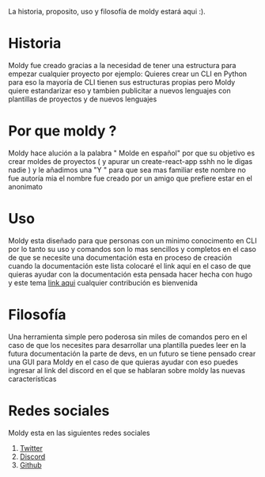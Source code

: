 La historia, proposito, uso y filosofía de moldy estará aqui :).

# Historia

Moldy fue creado gracias a la necesidad de tener una estructura para empezar cualquier proyecto por ejemplo: Quieres crear un CLI en Python para eso la mayoría de CLI tienen sus estructuras propias pero Moldy quiere estandarizar eso y tambien publicitar a nuevos lenguajes con plantillas de proyectos y de nuevos lenguajes

# Por que moldy ? 

Moldy hace alución a la palabra " Molde en español" por que su objetivo es crear moldes de proyectos ( y apurar un create-react-app sshh no le digas nadie ) y le añadimos una "Y " para que sea mas familiar este nombre no fue autoría mia el nombre fue creado por un amigo que prefiere estar en el anonimato

# Uso

Moldy esta diseñado para que personas con un minimo conocimento en CLI por lo tanto su uso y comandos son lo mas sencillos y completos en el caso de que se necesite una documentación esta en proceso de creación cuando la documentación este lista colocaré el link aquí en el caso de que quieras ayudar con la documentación esta pensada hacer hecha con hugo y este tema [link aqui](https://getdoks.org/) cualquier contribución es bienvenida

# Filosofía 

Una herramienta simple pero poderosa sin miles de comandos pero en el caso de que los necesites para desarrollar una plantilla puedes leer en la futura documentación la parte de devs, en un futuro se tiene pensado crear una GUI para Moldy en el caso de que quieras ayudar con eso puedes ingresar al link del discord en el que se hablaran sobre moldy las nuevas características

# Redes sociales

Moldy esta en las siguientes redes sociales

1. [Twitter](https://twitter.com/Moldy-Community)
2. [Discord](https://discord.gg/FgjGwBd99a)
3. [Github](https://github.com/Moldy-Community)
